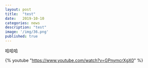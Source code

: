 ```yaml
---
layout: post
title:  "test"
date:   2019-10-10
categories: news
description: "test"
image: '/img/36.png'
published: true
---
```


哈哈哈

 {% youtube "https://www.youtube.com/watch?v=GPnymcrXgX0" %}